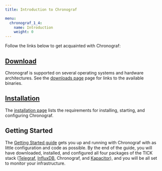 ```yaml
---
title: Introduction to Chronograf

menu:
  chronograf_1_4:
    name: Introduction
    weight: 0
---
```


Follow the links below to get acquainted with Chronograf:

## [Download](https://portal.influxdata.com/downloads)
Chronograf is supported on several operating systems and hardware architectures.
See the [downloads page](https://portal.influxdata.com/downloads) page for links to the available binaries.

## [Installation](/chronograf/v1.4/introduction/installation/)
The [installation page](/chronograf/v1.4/introduction/installation/) lists the requirements for installing, starting, and configuring Chronograf.

## Getting Started
The [Getting Started guide](/chronograf/v1.4/introduction/getting-started/) gets you up and running with Chronograf with as little configuration and code as possible.
By the end of the guide, you will have downloaded, installed, and configured all four packages of the
TICK stack ([Telegraf](https://github.com/influxdata/telegraf), [InfluxDB](https://github.com/influxdata/influxdb), Chronograf, and [Kapacitor](https://github.com/influxdata/kapacitor)), and you will be all set to monitor your infrastructure.
